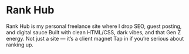 # Rank Hub
Rank Hub is my personal freelance site where I drop SEO, guest posting, and digital sauce
Built with clean HTML/CSS, dark vibes, and that Gen Z energy. Not just a site — it’s a client magnet 
Tap in if you’re serious about ranking up. 
